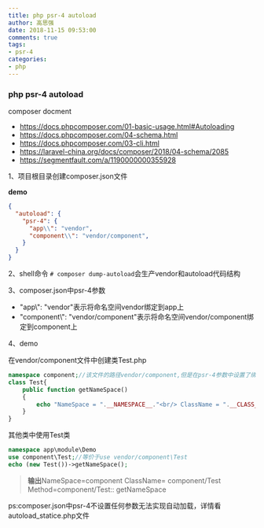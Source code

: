 ```yaml
---
title: php psr-4 autoload
author: 高思强
date: 2018-11-15 09:53:00
comments: true
tags:
- psr-4
categories:
- php
---
```


### php psr-4 autoload

composer docment

- https://docs.phpcomposer.com/01-basic-usage.html#Autoloading
- https://docs.phpcomposer.com/04-schema.html
- https://docs.phpcomposer.com/03-cli.html
- https://laravel-china.org/docs/composer/2018/04-schema/2085
- https://segmentfault.com/a/1190000000355928

1、项目根目录创建composer.json文件

**demo**

```json
{
  "autoload": {
    "psr-4": {
      "app\\": "vendor",
      "component\\": "vendor/component",
    }
  }
}
```
2、shell命令 `# composer dump-autoload`会生产vendor和autoload代码结构

3、composer.json中psr-4参数

- "app\\": "vendor"表示将命名空间vendor绑定到app上
- "component\\": "vendor/component"表示将命名空间vendor/component绑定到component上

4、demo

在vendor/component文件中创建类Test.php

```php
namespace component;//该文件的路径vendor/component,但是在psr-4参数中设置了绑定，所有namespace component等价namespace vendor/component
class Test{
	public function getNameSpace()
	{
		echo "NameSpace = ".__NAMESPACE__."<br/> ClassName = ".__CLASS__."<br/> Method = ".__METHOD__;
	}
}
```
其他类中使用Test类

```php
namespace app\module\Demo
use component\Test;//等价于use vendor/component\Test
echo (new Test())->getNameSpace();
```
> **输出**NameSpace=component ClassName= component/Test Method=component/Test:: getNameSpace

ps:composer.json中psr-4不设置任何参数无法实现自动加载，详情看autoload_statice.php文件